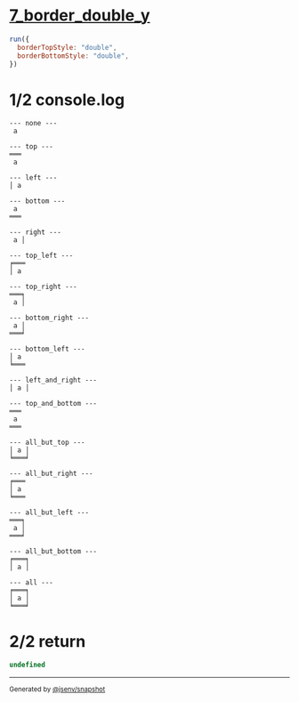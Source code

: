 # [7_border_double_y](../../table_1_cell.test.mjs#L151)

```js
run({
  borderTopStyle: "double",
  borderBottomStyle: "double",
})
```

# 1/2 console.log

```console
--- none ---
 a 

--- top ---
═══
 a 

--- left ---
│ a 

--- bottom ---
 a 
═══

--- right ---
 a │

--- top_left ---
╒═══
│ a 

--- top_right ---
═══╕
 a │

--- bottom_right ---
 a │
═══╛

--- bottom_left ---
│ a 
╘═══

--- left_and_right ---
│ a │

--- top_and_bottom ---
═══
 a 
═══

--- all_but_top ---
│ a │
╘═══╛

--- all_but_right ---
╒═══
│ a 
╘═══

--- all_but_left ---
═══╕
 a │
═══╛

--- all_but_bottom ---
╒═══╕
│ a │

--- all ---
╒═══╕
│ a │
╘═══╛

```

# 2/2 return

```js
undefined
```

---

<sub>
  Generated by <a href="https://github.com/jsenv/core/tree/main/packages/independent/snapshot">@jsenv/snapshot</a>
</sub>
